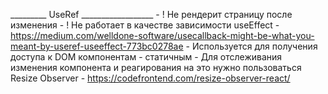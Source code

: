 _________ UseRef __________________
    - ! Не рендерит страницу после изменения
    - ! Не работает в качестве зависимости useEffect - https://medium.com/welldone-software/usecallback-might-be-what-you-meant-by-useref-useeffect-773bc0278ae
    - Используется для получения доступа к DOM компонентам - статичным
    - Для отслеживания изменения компонента и реагирования на это нужно пользоваться Resize Observer - https://codefrontend.com/resize-observer-react/
